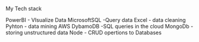 My Tech stack

PowerBI          - VIsualize Data
MicrosoftSQL      -Query data
Excel            - data cleaning
Pyhton           - data mining
AWS DybamoDB     -SQL queries in the cloud
MongoDb          -storing unstructured data
Node             - CRUD opertions to Databases
